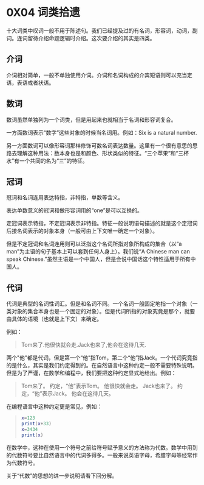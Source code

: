 # 0X04 词类拾遗

十大词类中叹词一般不用于陈述句。我们已经提及过的有名词，形容词，动词，副词。连词留待介绍命题逻辑时介绍。这次要介绍的其实是四类。

## 介词

介词相对简单，一般不单独使用介词。介词和名词构成的介宾短语则可以充当定语，表语或者状语。

## 数词

数词虽然单独列为一个词类，但是用起来也就相当于名词和形容词复合。

一方面数词表示“数字”这些对象的时候当名词用。例如：Six is ​​a natural number.

另一方面数词可以像形容词那样修饰可数名词表达数量。这里有一个很有意思的思路去理解这种用法：数本身也是和颜色、形状类似的特征。“三个苹果”和“三杯水”有一个共同的名为“三”的特征。

## 冠词

冠词和名词连用表达特指，非特指，单数等含义。

表达单数意义的冠词和做形容词用的“one”是可以互换的。

定冠词表示特指，不定冠词表示非特指。特征一般说明语句描述的就是这个定冠词后接名词表示的对象本身（一般可由上下文唯一确定一个对象）。

但是不定冠词和名词连用则可以泛指这个名词所指对象所构成的集合（以“a man”为主语的句子基本上可以套到任何人身上）。我们说“A Chinese man can speak Chinese.”虽然主语是一个中国人，但是会说中国话这个特性适用于所有中国人。

## 代词

代词是典型的名词性词汇。但是和名词不同。一个名词一般固定地指一个对象（一类对象的集合本身也是一个固定的对象）。但是代词所指的对象究竟是那个，就要由具体的语境（也就是上下文）来确定。

例如：

>Tom来了.他很快就会走.Jack也来了,他会在这待几天.

两个"他"都是代词，但是第一个“他”指Tom，第二个“他”指Jack。一个代词究竟指的是什么，其实是我们约定得到的。在自然语言中这种约定一般不需要特殊说明。但是为了严谨，在数学和编程中，我们要把这种约定显式地给出。例如：

>Tom来了。
>约定，“他”表示Tom。
>他很快就会走。
>Jack也来了。
>约定，“他”表示Jack。
>他会在这待几天。

在编程语言中这种约定更是常见，例如：

>```lua
>x=123
>print(x+33)
>x=3434
>print(x)
>```

在数学中，这种在使用一个符号之前给符号赋予意义的方法称为代数。数学中用到的代数符号要比自然语言中的代词多得多。一般来说英语字母，希腊字母等经常作为代数符号。

关于“代数”的思想的进一步说明请看下回分解。
